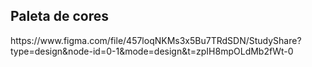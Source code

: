 <h2>Paleta de cores</h2>
https://www.figma.com/file/457loqNKMs3x5Bu7TRdSDN/StudyShare?type=design&node-id=0-1&mode=design&t=zpIH8mpOLdMb2fWt-0
